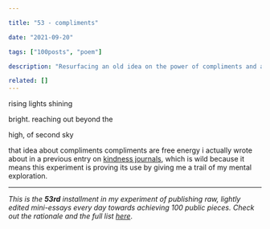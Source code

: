 ```yaml
---

title: "53 - compliments"

date: "2021-09-20"

tags: ["100posts", "poem"]

description: "Resurfacing an old idea on the power of compliments and a poem on second sky"

related: []
---
```


rising lights shining

bright. reaching out beyond the

high, of second sky

  

that idea about compliments compliments are free energy i actually wrote about in a previous entry on [kindness journals](spencerchang.substack.com/p/kindness-journal-mini-43100), which is wild because it means this experiment is proving its use by giving me a trail of my mental exploration.

---

*This is the **53rd** installment in my experiment of publishing raw, lightly edited mini-essays every day towards achieving 100 public pieces. Check out the rationale and the full list [here](https://www.spencerchang.me/experiments/100posts/)*.

